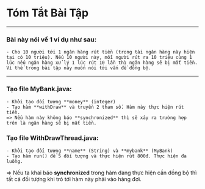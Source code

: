 # Tóm Tắt Bài Tập
***
### Bài này nói về 1 ví dụ như sau:
    - Cho 10 người tới 1 ngân hàng rút tiền (trong tài ngân hàng này hiện tại có 10 triệu). Nếu 10 người này, mỗi người rút ra 10 triệu cùng 1 lúc nếu ngân hàng xử lý 1 lúc rút 10 lần thì ngân hàng sẽ bị mất tiền. Vì thế trong bài tập này muốn nói tới vấn đề đồng bộ.
***
### Tạo file MyBank.java:
    - Khởi tạo đối tượng **money** (integer) 
    - Tạo hàm **withDraw** và truyền 2 tham số. Hàm này thực hiện rút tiền. 
    => Nếu hàm này không báo **synchronized** thì sẽ xảy ra trường hợp trên là ngân hàng sẽ bị mất tiền.

### Tạo file WithDrawThread.java:
    - Khởi tạo đối tượng **name** (String) và **mybank** (MyBank) 
    - Tạo hàm run() để 5 đối tượng và thực hiện rút 800đ. Thực hiện đa luồng.

=> Nếu ta khai báo **synchronized** trong hàm đang thực hiện cần đồng bộ thì tất cả đối tượng khi trỏ tới hàm này phải vào hàng đợi.
